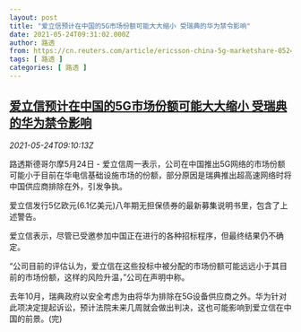 ```yaml
---
layout: post
title: "爱立信预计在中国的5G市场份额可能大大缩小 受瑞典的华为禁令影响"
date: 2021-05-24T09:31:02.000Z
author: 路透
from: https://cn.reuters.com/article/ericsson-china-5g-marketshare-0524-idCNKCS2D50OE
tags: [ 路透 ]
categories: [ 路透 ]
---
```

<!--1621848662000-->
[爱立信预计在中国的5G市场份额可能大大缩小 受瑞典的华为禁令影响](https://cn.reuters.com/article/ericsson-china-5g-marketshare-0524-idCNKCS2D50OE)
------

<div>
<div><i>2021-05-24T09:10:13Z</i></div><p>路透斯德哥尔摩5月24日 - 爱立信周一表示，公司在中国推出5G网络的市场份额可能小于目前在华电信基础设施市场的份额，部分原因是瑞典推出超高速网络时将中国供应商排除在外，引发争执。</p><p>爱立信发行5亿欧元(6.1亿美元)八年期无担保债券的最新募集说明书里，包含了上述警告。</p><p>爱立信表示，尽管已受邀参加中国正在进行的各种招标程序，但最终结果仍不确定。</p><p>“公司目前的评估认为，爱立信在这些投标中被分配的市场份额可能远远小于其目前的市场份额，这样的风险升温，”公司在声明中称。</p><p>去年10月，瑞典政府以安全考虑为由将华为排除在5G设备供应商之外。华为针对此项决定提起诉讼，预计法院未来几周就会做出判决，这也可能影响到爱立信在中国的前景。(完)</p>
</div>
